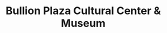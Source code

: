 ---
layout: repo
title: "Bullion Plaza Cultural Center & Museum"
id: 12820
permalink: repos/12820/
---